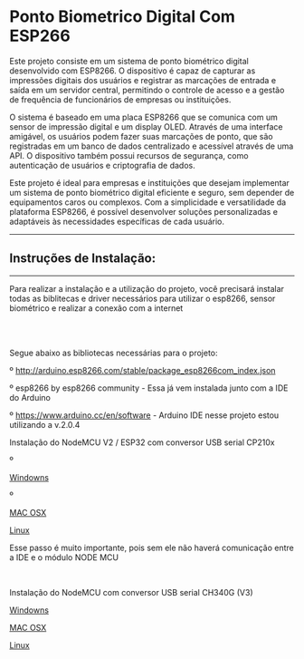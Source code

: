 # Ponto Biometrico Digital Com ESP266
  Este projeto consiste em um sistema de ponto biométrico digital desenvolvido com ESP8266. O dispositivo é capaz de capturar as impressões digitais dos usuários e registrar as marcações de entrada e saída em um servidor central, permitindo o controle de acesso e a gestão de frequência de funcionários de empresas ou instituições.

  O sistema é baseado em uma placa ESP8266 que se comunica com um sensor de impressão digital e um display OLED. Através de uma interface amigável, os usuários podem fazer suas marcações de ponto, que são registradas em um banco de dados centralizado e acessível através de uma API. O dispositivo também possui recursos de segurança, como autenticação de usuários e criptografia de dados.

  Este projeto é ideal para empresas e instituições que desejam implementar um sistema de ponto biométrico digital eficiente e seguro, sem depender de equipamentos caros ou complexos. Com a simplicidade e versatilidade da plataforma ESP8266, é possível desenvolver soluções personalizadas e adaptáveis às necessidades específicas de cada usuário.
<hr>

<samp><h2> Instruções de Instalação:  </h2></samp>
<hr>
Para realizar a instalação e a utilização do projeto, você precisará instalar todas as biblitecas e driver necessários para utilizar o esp8266, sensor biométrico e realizar a conexão com a internet

<br><br>

Segue abaixo as bibliotecas necessárias para o projeto:

º http://arduino.esp8266.com/stable/package_esp8266com_index.json
  
º esp8266 by esp8266 community - Essa já vem instalada junto com a IDE do Arduino
  
º https://www.arduino.cc/en/software - Arduino IDE nesse projeto estou utilizando a v.2.0.4
  
Instalação do NodeMCU V2 / ESP32 com conversor USB serial CP210x
  
º<p><a href="https://s3-sa-east-1.amazonaws.com/robocore-tutoriais/163/CP210x_Windows_Drivers.zip" target="_blank"> Windowns</a> </p>
  
º<p><a href="[https://s3-sa-east-1.amazonaws.com/robocore-tutoriais/163/CP210x_Windows_Drivers.zip](https://s3-sa-east-1.amazonaws.com/robocore-           
            tutoriais/163/CP210x_Mac_OSX_VCP_Driver.zip)" target="_blank"> MAC OSX </a> </p>
  
<p><a href="[https://s3-sa-east-1.amazonaws.com/robocore-tutoriais/163/CP210x_Windows_Drivers.zip](https://s3-sa-east-1.amazonaws.com/robocore-tutoriais/163/CP210x_Linux-3-x-x-VCP-Driver-Source.zip)" target="_blank"> Linux </a> </p>
  
<p> Esse passo é muito importante, pois sem ele não haverá comunicação entre a IDE e o módulo NODE MCU </p>    
  <br>
  
  Instalação do NodeMCU com conversor USB serial CH340G (V3)

<a href="[https://s3-sa-east-1.amazonaws.com/robocore-tutoriais/163/CP210x_Windows_Drivers.zip](https://s3-sa-east-1.amazonaws.com/robocore-tutoriais/163/CH341SER_WINDOWS.zip)" target="_blank"> Windowns</a> 
  
<a href="[[https://s3-sa-east-1.amazonaws.com/robocore-tutoriais/163/CP210x_Windows_Drivers.zip](https://s3-sa-east-1.amazonaws.com/robocore-tutoriais/163/CP210x_Mac_OSX_VCP_Driver.zip)](https://s3-sa-east-1.amazonaws.com/robocore-tutoriais/163/CH341SER_MAC.ZIP)" target="_blank"> MAC OSX </a> 
  
<a href="[[https://s3-sa-east-1.amazonaws.com/robocore-tutoriais/163/CP210x_Windows_Drivers.zip](https://s3-sa-east-1.amazonaws.com/robocore-tutoriais/163/CP210x_Linux-3-x-x-VCP-Driver-Source.zip)](https://s3-sa-east-1.amazonaws.com/robocore-tutoriais/163/CH341SER_LINUX.ZIP)" target="_blank"> Linux </a> 
   
